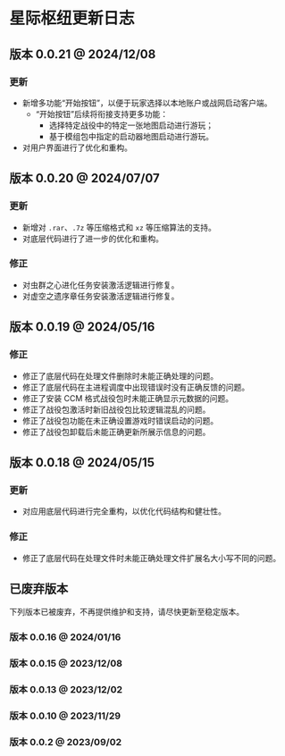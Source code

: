 # 星际枢纽更新日志

<!-- ## 版本 0.0.21 @ 2024/07/08 <Badge type="warning" text="测试版本"></Badge> -->

## 版本 0.0.21 @ 2024/12/08 <Badge text="稳定版本"></Badge>

### 更新

- 新增多功能“开始按钮”，以便于玩家选择以本地账户或战网启动客户端。
  - “开始按钮”后续将衔接支持更多功能：
    - 选择特定战役中的特定一张地图启动进行游玩；
    - 基于模组包中指定的启动器地图启动进行游玩。
- 对用户界面进行了优化和重构。

## 版本 0.0.20 @ 2024/07/07

### 更新

- 新增对 `.rar`、`.7z` 等压缩格式和 `xz` 等压缩算法的支持。
- 对底层代码进行了进一步的优化和重构。

### 修正

- 对虫群之心进化任务安装激活逻辑进行修复。
- 对虚空之遗序章任务安装激活逻辑进行修复。

## 版本 0.0.19 @ 2024/05/16

### 修正

- 修正了底层代码在处理文件删除时未能正确处理的问题。
- 修正了底层代码在主进程调度中出现错误时没有正确反馈的问题。
- 修正了安装 CCM 格式战役包时未能正确显示元数据的问题。
- 修正了战役包激活时新旧战役包比较逻辑混乱的问题。
- 修正了战役包功能在未正确设置游戏时错误启动的问题。
- 修正了战役包卸载后未能正确更新所展示信息的问题。

## 版本 0.0.18 @ 2024/05/15

### 更新

- 对应用底层代码进行完全重构，以优化代码结构和健壮性。

### 修正

- 修正了底层代码在处理文件时未能正确处理文件扩展名大小写不同的问题。

## 已废弃版本 <Badge type="danger" text="废弃版本" />

下列版本已被废弃，不再提供维护和支持，请尽快更新至稳定版本。

### 版本 0.0.16 @ 2024/01/16 <Badge type="danger" text="废弃" />

### 版本 0.0.15 @ 2023/12/08 <Badge type="danger" text="废弃" />

### 版本 0.0.13 @ 2023/12/02 <Badge type="danger" text="废弃" />

### 版本 0.0.10 @ 2023/11/29 <Badge type="danger" text="废弃" />

### 版本 0.0.2 @ 2023/09/02 <Badge type="danger" text="废弃" />
